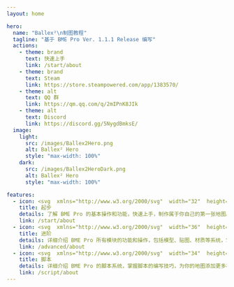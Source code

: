 ```yaml
---
layout: home

hero:
  name: "Ballex²\n制图教程"
  tagline: "基于 BME Pro Ver. 1.1.1 Release 编写"
  actions:
    - theme: brand
      text: 快速上手
      link: /start/about
    - theme: brand
      text: Steam
      link: https://store.steampowered.com/app/1383570/
    - theme: alt
      text: QQ 群
      link: https://qm.qq.com/q/2mIPnK8JIk
    - theme: alt
      text: Discord
      link: https://discord.gg/5NygdBmksE/
  image:
    light:
      src: /images/Ballex2Hero.png
      alt: Ballex² Hero
      style: "max-width: 100%"
    dark:
      src: /images/Ballex2HeroDark.png
      alt: Ballex² Hero
      style: "max-width: 100%"

features:
  - icon: <svg  xmlns="http://www.w3.org/2000/svg"  width="32"  height="32"  viewBox="0 0 24 24"  fill="none"  stroke="#3a8e10"  stroke-width="1.5"  stroke-linecap="round"  stroke-linejoin="round"  class="icon icon-tabler icons-tabler-outline icon-tabler-plane-tilt"><path stroke="none" d="M0 0h24v24H0z" fill="none"/><path d="M14.5 6.5l3 -2.9a2.05 2.05 0 0 1 2.9 2.9l-2.9 3l2.5 7.5l-2.5 2.55l-3.5 -6.55l-3 3v3l-2 2l-1.5 -4.5l-4.5 -1.5l2 -2h3l3 -3l-6.5 -3.5l2.5 -2.5l7.5 2.5z" /></svg>
    title: 起步
    details: 了解 BME Pro 的基本操作和功能，快速上手，制作属于你自己的第一张地图。
    link: /start/about
  - icon: <svg  xmlns="http://www.w3.org/2000/svg"  width="36"  height="36"  viewBox="0 0 24 24"  fill="none"  stroke="#b4400e"  stroke-width="1.25"  stroke-linecap="round"  stroke-linejoin="round"  class="icon icon-tabler icons-tabler-outline icon-tabler-rocket"><path stroke="none" d="M0 0h24v24H0z" fill="none"/><path d="M4 13a8 8 0 0 1 7 7a6 6 0 0 0 3 -5a9 9 0 0 0 6 -8a3 3 0 0 0 -3 -3a9 9 0 0 0 -8 6a6 6 0 0 0 -5 3" /><path d="M7 14a6 6 0 0 0 -3 6a6 6 0 0 0 6 -3" /><path d="M15 9m-1 0a1 1 0 1 0 2 0a1 1 0 1 0 -2 0" /></svg>
    title: 进阶
    details: 详细介绍 BME Pro 所有模块的功能和操作，包括模型、贴图、材质等系统，掌握地图制作的核心技能。
    link: /advanced/about
  - icon: <svg  xmlns="http://www.w3.org/2000/svg"  width="34"  height="34"  viewBox="0 0 24 24"  fill="none"  stroke="#c76000"  stroke-width="1.5"  stroke-linecap="round"  stroke-linejoin="round"  class="icon icon-tabler icons-tabler-outline icon-tabler-file-type-js"><path stroke="none" d="M0 0h24v24H0z" fill="none"/><path d="M14 3v4a1 1 0 0 0 1 1h4" /><path d="M3 15h3v4.5a1.5 1.5 0 0 1 -3 0" /><path d="M9 20.25c0 .414 .336 .75 .75 .75h1.25a1 1 0 0 0 1 -1v-1a1 1 0 0 0 -1 -1h-1a1 1 0 0 1 -1 -1v-1a1 1 0 0 1 1 -1h1.25a.75 .75 0 0 1 .75 .75" /><path d="M5 12v-7a2 2 0 0 1 2 -2h7l5 5v11a2 2 0 0 1 -2 2h-1" /></svg>
    title: 脚本
    details: 详细介绍 BME Pro 的脚本系统，掌握脚本的编写技巧，为你的地图添加更多机制。
    link: /script/about
---
```

